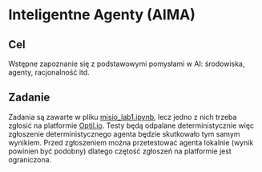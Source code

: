 # Inteligentne Agenty (AIMA)

## Cel

Wstępne zapoznanie się z podstawowymi pomysłami w AI: środowiska, agenty, racjonalność itd.

## Zadanie
Zadania są zawarte w pliku [misio_lab1.ipynb](), lecz jedno z nich trzeba zgłosić na platformie [Optil.io](https://www.optil.io/optilion/author/problem/3161). Testy będą odpalane deterministycznie więc zgłoszenie deterministycznego agenta będzie skutkowało tym samym wynikiem. Przed zgłoszeniem można przetestować agenta lokalnie (wynik powinien być podobny) dlatego czętość zgłoszeń na platformie jest ograniczona.